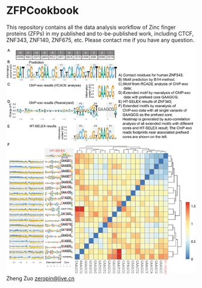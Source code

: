 # ZFPCookbook
This repository contains all the data analysis workflow of Zinc finger proteins (ZFPs) in my published and to-be-published work, including CTCF, ZNF343, ZNF140, ZNF675, etc. Please contact me if you have any question.

![Figure](images/Figure5.png)
Zheng Zuo
zeropin@live.cn
